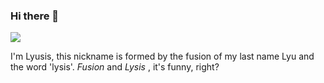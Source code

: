 ### Hi there 👋

![](https://github-readme-stats.vercel.app/api?username=Lyusis)

I'm Lyusis, this nickname is formed by the fusion of my last name Lyu and the word 'lysis'. *Fusion* and *Lysis* , it's funny, right?
